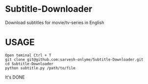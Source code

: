 Subtitle-Downloader
===================

Download subtitles for movie/tv-series in English

USAGE
=====
    Open teminal Ctrl + T
    git clone git@github.com:sarvesh-onlyme/Subtitle-Downloader.git
    cd Subtitle-Downloader
    python subtitle.py /path/to/file
It's DONE